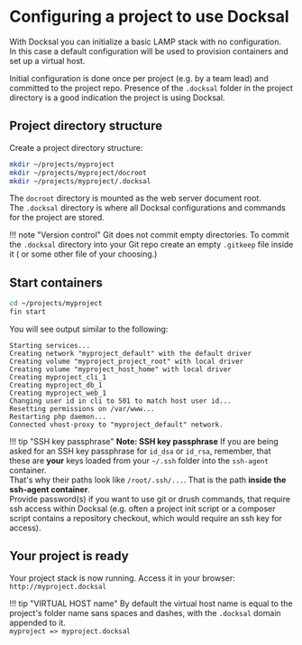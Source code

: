 # Configuring a project to use Docksal

With Docksal you can initialize a basic LAMP stack with no configuration.   
In this case a default configuration will be used to provision containers and set up a virtual host.

Initial configuration is done once per project (e.g. by a team lead) and committed to the project repo. 
Presence of the `.docksal` folder in the project directory is a good indication the project is using Docksal.


## Project directory structure

Create a project directory structure:

```bash
mkdir ~/projects/myproject
mkdir ~/projects/myproject/docroot
mkdir ~/projects/myproject/.docksal
```

The `docroot` directory is mounted as the web server document root.  
The `.docksal` directory is where all Docksal configurations and commands for the project are stored.

!!! note "Version control" 
    Git does not commit empty directories. To commit the `.docksal` directory into your Git repo create an empty `.gitkeep` file inside it ( or some other file of your choosing.)

## Start containers

```bash
cd ~/projects/myproject
fin start
```

You will see output similar to the following:

```
Starting services...
Creating network "myproject_default" with the default driver
Creating volume "myproject_project_root" with local driver
Creating volume "myproject_host_home" with local driver
Creating myproject_cli_1
Creating myproject_db_1
Creating myproject_web_1
Changing user id in cli to 501 to match host user id...
Resetting permissions on /var/www...
Restarting php daemon...
Connected vhost-proxy to "myproject_default" network.
```

!!! tip "SSH key passphrase"
    **Note: SSH key passphrase** 
    If you are being asked for an SSH key passphrase for `id_dsa` or `id_rsa`, 
    remember, that these are **your** keys loaded from your `~/.ssh` folder into the `ssh-agent` container.  
    That's why their paths look like `/root/.ssh/...`. That is the path **inside the ssh-agent container**.  
    Provide password(s) if you want to use git or drush commands, that require ssh access within Docksal 
    (e.g. often a project init script or a composer script contains a repository checkout, 
    which would require an ssh key for access).

## Your project is ready

Your project stack is now running. Access it in your browser: `http://myproject.docksal`

!!! tip "VIRTUAL HOST name"
    By default the virtual host name is equal to the project's folder name sans spaces and dashes, 
    with the `.docksal` domain appended to it.  
    `myproject => myproject.docksal`
